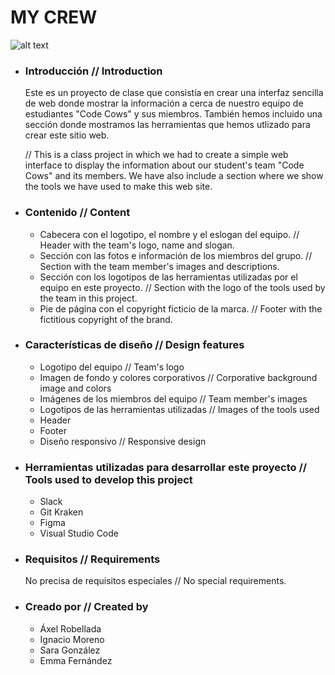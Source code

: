 # MY CREW

![alt text](https://i.ibb.co/BrQhmnK/log3.pngstyle=centerme)


 * ### Introducción // Introduction

    Este es un proyecto de clase que consistía en crear una interfaz sencilla de web donde mostrar la información a cerca de nuestro equipo de estudiantes "Code Cows" y sus miembros. También hemos incluido una sección donde mostramos las herramientas que hemos utlizado para crear este sitio web.

    // This is a class project in which we had to create a simple web interface to display the information about our student's team "Code Cows" and its members. We have also include a section where we show the tools we have used to make this web site. 

 * ### Contenido // Content
 
    - Cabecera con el logotipo, el nombre y el eslogan del equipo. 
      // Header with the team's logo, name and slogan.
    - Sección con las fotos e información de los miembros del grupo. 
      // Section with the team member's images and descriptions.
    - Sección con los logotipos de las herramientas utilizadas por el equipo en este proyecto. 
      // Section with the logo of the tools used by the team in this project.
    - Pie de página con el copyright ficticio de la marca. 
      // Footer with the fictitious copyright of the brand.

 * ### Características de diseño // Design features 

    - Logotipo del equipo 
      // Team's logo
    - Imagen de fondo y colores corporativos 
      // Corporative background image and colors
    - Imágenes de los miembros del equipo 
      // Team member's images
    - Logotipos de las herramientas utilizadas 
      // Images of the tools used
    - Header
    - Footer 
    - Diseño responsivo 
      // Responsive design

 * ### Herramientas utilizadas para desarrollar este proyecto // Tools used to develop this project 

    - Slack
    - Git Kraken
    - Figma
    - Visual Studio Code

 * ### Requisitos // Requirements

    No precisa de requisitos especiales // No special requirements.

 * ### Creado por // Created by 

    - Áxel Robellada
    - Ignacio Moreno
    - Sara González
    - Emma Fernández
